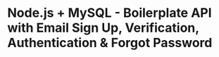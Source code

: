 # Node.js + MySQL - Boilerplate API with Email Sign Up, Verification, Authentication & Forgot Password